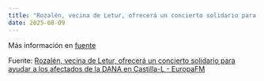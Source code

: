 ```yaml
---
title: "Rozalén, vecina de Letur, ofrecerá un concierto solidario para ayudar a los afectados de la DANA en Castilla-L - EuropaFM"
date: 2025-08-09
---
```


Más información en [fuente](https://news.google.com/rss/articles/CBMi_gFBVV95cUxNdFhwbFB4UlpHcmktSXNvclROeTJHZzZEdFZCaWtZcmZ3bVJBZ3hVY09oUTF4dXZWRnFLRFQ4amJpeWRyeURDa1pvcW1HY0NtOGpFeVpETDlGUGZFQ1hKbXdMZERJUk5wdDBzdzdYSnJFVzlTWmw3ZXZtTllTUzRCLVFiMkdsNUlRV1RPaGNNUVU1MHNjZlNrY2hudFNFd0VaY2d5ZXRzbV9OazJDYVN4U2YtMGRKcUthUDB0YllURGtWUWlKb3pEdlNla3lWUDFWQl9oeXlwREpWVHNDcjU4SDRuZWN3MVVqYUxNZjJ4Y1VrZzdvMUVDbkJjSHFoZ9IB_gFBVV95cUxQTzM2WExKbnNvUVhzWHNjWV9LYld2WDEtUDFlbHVFVEhmQTcwNXlBelk4ak5XMGx1S1ZENDVzTFIzVUtJazlRWWxzczFXejdlQXZSZkhmdWliNXkyVmgtUmUzbXg1T2NiUi1nSDZEeFF3Z3kxOW93UkVUVXVZY0VudXNRemo1UnlxVE9hczA2a1p6amR2WXYyc1JrQUQyV0NWX3EzR0JMWVBrSEtwNl91UVFvQkUtVFk2V0RLT0dQVDJQODUzTGpwMnFaX2V4UjlManJ3d0R6VHJaRUl3SmtIZTlDcFYtUFZfRjdIWkRtS2lzWHdiQ3ZtRGJYcUZMdw?oc=5)

Fuente: [Rozalén, vecina de Letur, ofrecerá un concierto solidario para ayudar a los afectados de la DANA en Castilla-L - EuropaFM](https://news.google.com/rss/articles/CBMi_gFBVV95cUxNdFhwbFB4UlpHcmktSXNvclROeTJHZzZEdFZCaWtZcmZ3bVJBZ3hVY09oUTF4dXZWRnFLRFQ4amJpeWRyeURDa1pvcW1HY0NtOGpFeVpETDlGUGZFQ1hKbXdMZERJUk5wdDBzdzdYSnJFVzlTWmw3ZXZtTllTUzRCLVFiMkdsNUlRV1RPaGNNUVU1MHNjZlNrY2hudFNFd0VaY2d5ZXRzbV9OazJDYVN4U2YtMGRKcUthUDB0YllURGtWUWlKb3pEdlNla3lWUDFWQl9oeXlwREpWVHNDcjU4SDRuZWN3MVVqYUxNZjJ4Y1VrZzdvMUVDbkJjSHFoZ9IB_gFBVV95cUxQTzM2WExKbnNvUVhzWHNjWV9LYld2WDEtUDFlbHVFVEhmQTcwNXlBelk4ak5XMGx1S1ZENDVzTFIzVUtJazlRWWxzczFXejdlQXZSZkhmdWliNXkyVmgtUmUzbXg1T2NiUi1nSDZEeFF3Z3kxOW93UkVUVXVZY0VudXNRemo1UnlxVE9hczA2a1p6amR2WXYyc1JrQUQyV0NWX3EzR0JMWVBrSEtwNl91UVFvQkUtVFk2V0RLT0dQVDJQODUzTGpwMnFaX2V4UjlManJ3d0R6VHJaRUl3SmtIZTlDcFYtUFZfRjdIWkRtS2lzWHdiQ3ZtRGJYcUZMdw?oc=5)

